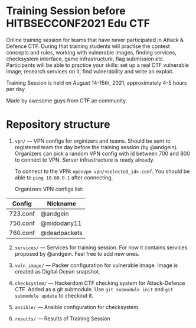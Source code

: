# Training Session before HITBSECCONF2021 Edu CTF

Online training session for teams that have never participated in Attack & Defence CTF. During that training students will practise the contest concepts and rules, working with vulnerable images, finding services, checksystem interface, game infrastructure, flag submission etc. Participants will be able to practice your skills: set up a real CTF vulnerable image, research services on it, find vulnerability and write an exploit.

Training Session is held on August 14-15th, 2021, approximately 4-5 hours per day.

Made by awesome guys from CTF.ae community.

# Repository structure

1. `vpn/` — VPN configs for orginizers and teams. Should be sent to registered team the day before the training session (by @andgein).
    Organizers can pick a random VPN config with id between 700 and 800 to connect to VPN. Server infrastructure is ready already.
    
    To connect to the VPN: `openvpn vpn/<selected_id>.conf`. You should be able to `ping 10.80.0.1` after connecting.

    Organizers VPN configs list:
    
| Config   | Nickname |
|----------|----------|
| 723.conf | @andgein |
| 750.conf | @midodany11 |
| 760.conf | @deadpackets |

2. `services/` — Services for training session. For now it contains services proposed by @andgein. Feel free to add new ones.

3. `vuln_image/` — Packer configuration for vulnerable image. Image is created as Digital Ocean snapshot.

4. `checksystem/` — Hackerdom CTF checking system for Attack-Defence CTF. Added as a git submodule. Use `git submodule init` and `git submodule update` to checkout it.

5. `ansible/` — Ansible configuration for checksystem.

6. `results/` — Results of Training Session
